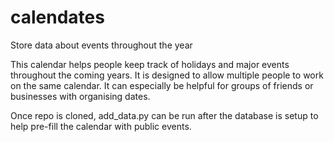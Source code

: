 # calendates
Store data about events throughout the year

This calendar helps people keep track of holidays and major events throughout the coming years. It is designed to allow multiple people to work on the same calendar. It can especially be helpful for groups of friends or businesses with organising dates.

Once repo is cloned, add_data.py can be run after the database is setup to help pre-fill the calendar with public events.
